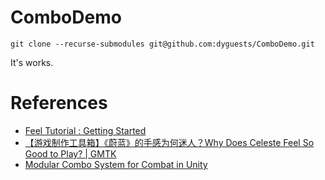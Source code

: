 # ComboDemo

```
git clone --recurse-submodules git@github.com:dyguests/ComboDemo.git
```

It's works.

# References

- [Feel Tutorial : Getting Started](https://www.youtube.com/watch?v=gK_7etknD4k)
- [【游戏制作工具箱】《蔚蓝》的手感为何迷人？Why Does Celeste Feel So Good to Play? | GMTK](https://www.bilibili.com/video/BV1M441197sr/?vd_source=b807ccf169a694309e37fab12df98df9)
- [Modular Combo System for Combat in Unity](https://www.youtube.com/watch?v=bjX3Uc02e0g&t=271s)